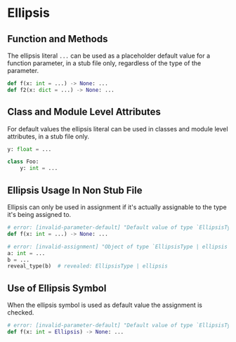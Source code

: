 # Ellipsis

## Function and Methods

The ellipsis literal `...` can be used as a placeholder default value for a function parameter,
 in a stub file only, regardless of the type of the parameter.

```py path=test.pyi
def f(x: int = ...) -> None: ...
def f2(x: dict = ...) -> None: ...
```

## Class and Module Level Attributes

For default values the ellipsis literal can be used in classes and module level attributes, in a
stub file only.

```py path=test.pyi
y: float = ...

class Foo:
    y: int = ...
```

## Ellipsis Usage In Non Stub File

Ellipsis can only be used in assignment if it's actually assignable to the type it's being assigned
to.

```py
# error: [invalid-parameter-default] "Default value of type `EllipsisType | ellipsis` is not assignable to annotated parameter type `int`"
def f(x: int = ...) -> None: ...

# error: [invalid-assignment] "Object of type `EllipsisType | ellipsis` is not assignable to `int`"
a: int = ...
b = ...
reveal_type(b)  # revealed: EllipsisType | ellipsis
```

## Use of Ellipsis Symbol

When the ellipsis symbol is used as default value the assignment is checked.

```py path=test.pyi
# error: [invalid-parameter-default] "Default value of type `EllipsisType | ellipsis` is not assignable to annotated parameter type `int`"
def f(x: int = Ellipsis) -> None: ...
```

